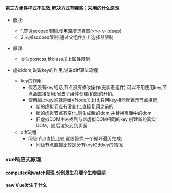 #### 第三方组件样式不生效,解决方式有哪些；采用的什么原理
  - 解决:
    - 1,穿透scoped限制,使用深度选择器(>>> v-::deep)
    - 2,去掉scoped限制,通过父组件加上选择器限制
  - 原理:
    - 类似postcss,给class加上属性限制

- 虚拟dom,说说key的作用,说说diff算法流程
  - key的作用
    - 假若没有key的话,节点没有修改操作(无状态组件),可以不用使用key,节点会直接复用;省去了组件创建/销毁的开销。
    - 使用加上key的就是给VNode加上id,只用key相同就表示节点相同;
      - 新的虚拟节点有没变化,直接复用之前的
      - 新的虚拟节点有变化,则生成新的dom,并替换页面中的dom
      - 旧虚拟DOM中未找到与新虚拟DOM相同的key,创建新的真实DOM，随后渲染到到页面
  - diff流程
    - 同级节点直接比较,逐级替换,一个循环遍历完成;
      - 同级节点直接比较是分有key和无key的情况
### vue响应式原理

#### computed和watch原理,分别发生在哪个生命周期

#### new Vue发生了什么
